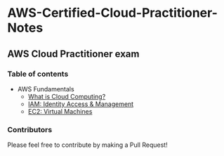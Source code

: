 # AWS-Certified-Cloud-Practitioner-Notes

## AWS Cloud Practitioner exam

### Table of contents

- AWS Fundamentals
  - [What is Cloud Computing?](/cloud_computing.md)
  - [IAM: Identity Access & Management](/iam.md)
  - [EC2: Virtual Machines](/iam.md)

### Contributors

Please feel free to contribute by making a Pull Request!
